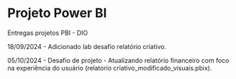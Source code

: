 # Projeto Power BI
Entregas projetos PBI - DIO

18/09/2024 - Adicionado lab desafio relatório criativo.

05/10/2024 - Desafio de projeto - Atualizando relatório financeiro com foco na experiência do usuário (relatorio criativo_modificado_visuais.pbix).
